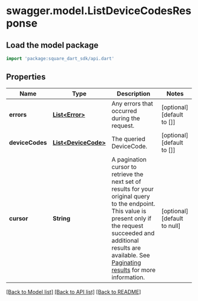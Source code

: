 # swagger.model.ListDeviceCodesResponse

## Load the model package
```dart
import 'package:square_dart_sdk/api.dart'
```

## Properties
Name | Type | Description | Notes
------------ | ------------- | ------------- | -------------
**errors** | [**List&lt;Error&gt;**](Error.md) | Any errors that occurred during the request. | [optional] [default to []]
**deviceCodes** | [**List&lt;DeviceCode&gt;**](DeviceCode.md) | The queried DeviceCode. | [optional] [default to []]
**cursor** | **String** | A pagination cursor to retrieve the next set of results for your original query to the endpoint. This value is present only if the request succeeded and additional results are available.  See [Paginating results](https://developer.squareup.com/docs/working-with-apis/pagination) for more information. | [optional] [default to null]

[[Back to Model list]](../README.md#documentation-for-models) [[Back to API list]](../README.md#documentation-for-api-endpoints) [[Back to README]](../README.md)


